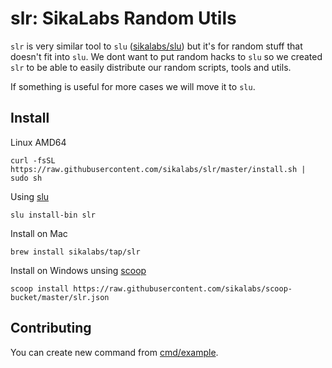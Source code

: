 # slr: SikaLabs Random Utils

`slr` is very similar tool to `slu` ([sikalabs/slu](https://github.com/sikalabs/slu)) but it's for random stuff that doesn't fit into `slu`. We dont want to put random hacks to `slu` so we created `slr` to be able to easily distribute our random scripts, tools and utils.

If something is useful for more cases we will move it to `slu`.

## Install

Linux AMD64

```
curl -fsSL https://raw.githubusercontent.com/sikalabs/slr/master/install.sh | sudo sh
```

Using [slu](https://github.com/sikalabs/slu)

```
slu install-bin slr
```

Install on Mac

```
brew install sikalabs/tap/slr
```

Install on Windows unsing [scoop](https://scoop.sh/)

```
scoop install https://raw.githubusercontent.com/sikalabs/scoop-bucket/master/slr.json
```

## Contributing

You can create new command from [cmd/example](./cmd/example/example.go).
